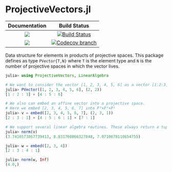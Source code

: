 # ProjectiveVectors.jl
| **Documentation** | **Build Status** |
|:-----------------:|:----------------:|
| [![][docs-stable-img]][docs-stable-url] | [![Build Status][build-img]][build-url] |
| [![][docs-dev-img]][docs-dev-url] | [![Codecov branch][codecov-img]][codecov-url] |

Data structure for elements in products of projective spaces. This package defines as type `PVector{T,N}` where `T` is the
element type and `N` is the number of projective spaces in which the vector lives.

```julia
julia> using ProjectiveVectors, LinearAlgebra

# We want to consider the vector [1, 2, 3, 4, 5, 6] as a vector [1:2:3]×[4:5:6] in P²×P²
julia> PVector([1, 2, 3, 4, 5, 6], (2, 2))
[1 : 2 : 3] × [4 : 5 : 6]

# We also can embed an affine vector into a projective space.
# Here we embed [2, 3, 4, 5, 6, 7] into P²×P³×P¹
julia> v = embed([2, 3, 4, 5, 6, 7], (2, 3, 1))
[2 : 3 : 1] × [4 : 5 : 6 : 1] × [7 : 1]

# We support several linear algebra routines. These always return a tuple
julia> norm(v)
(3.7416573867739413, 8.831760866327848, 7.0710678118654755)

julia> w = embed([2, 3, 4])
[2 : 3 : 4 : 1]

julia> norm(w, Inf)
(4.0,)
```

[docs-dev-img]: https://img.shields.io/badge/docs-dev-blue.svg
[docs-stable-img]: https://img.shields.io/badge/docs-stable-blue.svg
[docs-stable-url]: https://www.juliahomotopycontinuation.org/ProjectiveVectors.jl/stable
[docs-dev-url]: https://www.juliahomotopycontinuation.org/ProjectiveVectors.jl/dev

[build-img]: https://travis-ci.org/JuliaHomotopyContinuation/ProjectiveVectors.jl.svg?branch=master
[build-url]: https://travis-ci.org/JuliaHomotopyContinuation/ProjectiveVectors.jl
[codecov-img]: https://codecov.io/gh/juliahomotopycontinuation/HomotopyContinuation.jl/branch/master/graph/badge.svg
[codecov-url]: https://codecov.io/gh/juliahomotopycontinuation/ProjectiveVectors.jl
